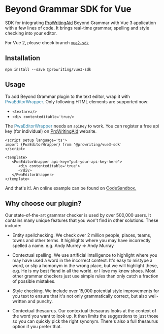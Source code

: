 # Beyond Grammar SDK for Vue
SDK for integrating [ProWritingAid](https://prowritingaid.com) Beyond Grammar with Vue 3 application with a few lines of code. It brings real-time grammar, spelling and style checking into your editor.

For Vue 2, please check branch [`vue2-sdk`](https://github.com/prowriting/beyondgrammar-vue3-sdk/tree/vue2-sdk)
## Installation

```
npm install --save @prowriting/vue3-sdk
```

## Usage
To add Beyond Grammar plugin to the text editor, wrap it with <span style='color:#267FA6'>PwaEditorWrapper</span>. Only following HTML elements are supported now:
 - `<textarea/>`
 - `<div contenteditable='true/>`

The <span style='color:#267FA6'>PwaEditorWrapper</span> needs an `apiKey` to work. You can register a free api key (for individual) on [ProWritingAid](https://prowritingaid.com) website.

```vue
<script setup language='ts'>
import {PwaEditorWrapper} from '@prowriting/vue3-sdk'
</script>

<template>
   <PwaEditorWrapper api-key="put-your-api-key-here">
      <div contenteditable='true'>
      </div>
   </PwaEditorWrapper>
</template>
```

And that's it!. An online example can be found on [CodeSandbox.](https://codesandbox.io/p/sandbox/adoring-paper-rff7hc?file=/src/components/app.vue)

## Why choose our plugin?
Our state-of-the-art grammar checker is used by over 500,000 users. It contains many unique features that you won't find in other solutions. These include:

   - Entity spellchecking. We check over 2 million people, places, teams, towns and other terms. It highlights where you may have incorrectly spelled a name. e.g. Andy Murrey => Andy Murray

   - Contextual spelling. We use artificial intelligence to highlight where you may have used a word in the incorrect context. It's easy to mistype a word, or slip a homonym in the wrong place, but we will highlight these, e.g. He is my best fiend in all the world. or I love my knew shoes. Most other grammar checkers just use simple rules than only catch a fraction of possible mistakes.

   - Style checking. We include over 15,000 potential style improvements for you text to ensure that it's not only grammatically correct, but also well-written and punchy.

   - Contextual thesaurus. Our contextual thesaurus looks at the context of the word you want to look up. It then limits the suggestions to just those so you can quickly pick the right synonym. There's also a full thesaurus option if you prefer that.